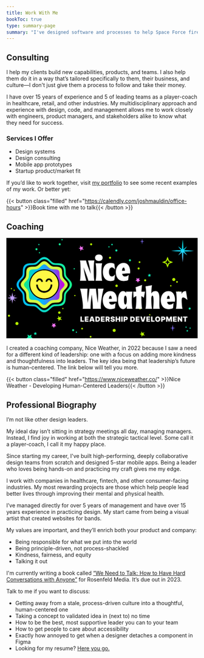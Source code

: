 ```yaml
---
title: Work With Me
bookToc: true
type: summary-page
summary: "I've designed software and processes to help Space Force fire lasers into space, earned awards and over 500,000 5-star reviews on apps I've designed. Big or small, I love working through tricky problems and designing the right approach to addressing them."
---
```


## Consulting

I help my clients build new capabilities, products, and teams. I also help them do it in a way that’s tailored specifically to them, their business, and culture—I don't just give them a process to follow and take their money.

I have over 15 years of experience and 5 of leading teams as a player-coach in healthcare, retail, and other industries. My multidisciplinary approach and experience with design, code, and management allows me to work closely with engineers, product managers, and stakeholders alike to know what they need for success.

### Services I Offer

- Design systems
- Design consulting
- Mobile app prototypes
- Startup product/market fit

If you’d like to work together, visit [my portfolio](/portfolio) to see some recent examples of my work. Or better yet:

{{< button class="filled" href="https://calendly.com/joshmauldin/office-hours" >}}Book time with me to talk{{< /button >}}


## Coaching
![Nice Weather](nice-weather.png)

I created a coaching company, Nice Weather, in 2022 because I saw a need for a different kind of leadership: one with a focus on adding more kindness and thoughtfulness into leaders. The key idea being that leadership’s future is human-centered. The link below will tell you more.

{{< button class="filled" href="https://www.niceweather.co/" >}}Nice Weather - Developing Human-Centered Leaders{{< /button >}}



## Professional Biography
I’m not like other design leaders.

My ideal day isn’t sitting in strategy meetings all day, managing managers. Instead, I find joy in working at both the strategic tactical level. Some call it a player-coach, I call it my happy place.

Since starting my career, I've built high-performing, deeply collaborative design teams from scratch and designed 5-star mobile apps. Being a leader who loves being hands-on and practicing my craft gives me my edge.

I work with companies in healthcare, fintech, and other consumer-facing industries. My most rewarding projects are those which help people lead better lives through improving their mental and physical health.

I’ve managed directly for over 5 years of management and have over 15 years experience in practicing design. My start came from being a visual artist that created websites for bands.

My values are important, and they’ll enrich both your product and company:

- Being responsible for what we put into the world
- Being principle-driven, not process-shackled
- Kindness, fairness, and equity
- Talking it out

I'm currently writing a book called [“We Need to Talk: How to Have Hard Conversations with Anyone”](https://rosenfeldmedia.com/books/we-need-to-talk-a-survival-guide-for-tough-conversations/) for Rosenfeld Media. It’s due out in 2023.

Talk to me if you want to discuss:

- Getting away from a stale, process-driven culture into a thoughtful, human-centered one
- Taking a concept to validated idea in (next to) no time
- How to be the best, most supportive leader you can to your team
- How to get people to care about accessibility
- Exactly how annoyed to get when a designer detaches a component in Figma
- Looking for my resume? [Here you go.](/resume.pdf)